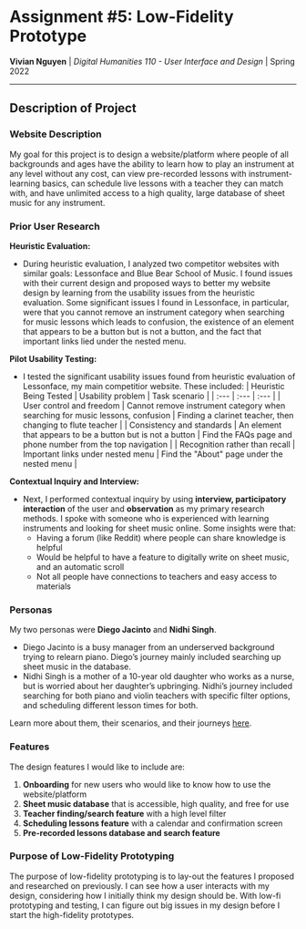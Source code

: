 # Assignment #5: Low-Fidelity Prototype

**Vivian Nguyen** | *Digital Humanities 110 - User Interface and Design* | Spring 2022

---

## Description of Project

### Website Description

My goal for this project is to design a website/platform where people of all backgrounds and ages have the ability to learn how to play an instrument at any level without any cost, can view pre-recorded lessons with instrument-learning basics, can schedule live lessons with a teacher they can match with, and have unlimited access to a high quality, large database of sheet music for any instrument.

### Prior User Research

**Heuristic Evaluation:**

- During heuristic evaluation, I analyzed two competitor websites with similar goals: Lessonface and Blue Bear School of Music. I found issues with their current design and proposed ways to better my website design by learning from the usability issues from the heuristic evaluation. Some significant issues I found in Lessonface, in particular, were that you cannot remove an instrument category when searching for music lessons which leads to confusion, the existence of an element that appears to be a button but is not a button, and the fact that important links lied under the nested menu.

**Pilot Usability Testing:**

- I tested the significant usability issues found from heuristic evaluation of Lessonface, my main competitior website. These included:
| Heuristic Being Tested | Usability problem | Task scenario |
| :--- | :--- | :--- |
| User control and freedom | Cannot remove instrument category when searching for music lessons, confusion | Finding a clarinet teacher, then changing to flute teacher |
| Consistency and standards | An element that appears to be a button but is not a button | Find the FAQs page and phone number from the top navigation |
| Recognition rather than recall | Important links under nested menu | Find the "About" page under the nested menu |

**Contextual Inquiry and Interview:**

- Next, I performed contextual inquiry by using **interview, participatory interaction** of the user and **observation** as my primary research methods. I spoke with someone who is experienced with learning instruments and looking for sheet music online. Some insights were that:
    - Having a forum (like Reddit) where people can share knowledge is helpful
    - Would be helpful to have a feature to digitally write on sheet music, and an automatic scroll
    - Not all people have connections to teachers and easy access to materials

### Personas

My two personas were **Diego Jacinto** and **Nidhi Singh**.

- Diego Jacinto is a busy manager from an underserved background trying to relearn piano. Diego’s journey mainly included searching up sheet music in the database.
- Nidhi Singh is a mother of a 10-year old daughter who works as a nurse, but is worried about her daughter’s upbringing. Nidhi’s journey included searching for both piano and violin teachers with specific filter options, and scheduling different lesson times for both.

Learn more about them, their scenarios, and their journeys [here](https://github.com/vivianngn/DH110-VivianNguyen/blob/main/Assignment-04/Persona-and-Scenarios.md).

### Features

The design features I would like to include are:

1. **Onboarding** for new users who would like to know how to use the website/platform
2. **Sheet music database** that is accessible, high quality, and free for use
3. **Teacher finding/search feature** with a high level filter
4. **Scheduling lessons feature** with a calendar and confirmation screen
5. **Pre-recorded lessons database and search feature**

### Purpose of Low-Fidelity Prototyping

The purpose of low-fidelity prototyping is to lay-out the features I proposed and researched on previously. I can see how a user interacts with my design, considering how I initially think my design should be. With low-fi prototyping and testing, I can figure out big issues in my design before I start the high-fidelity prototypes.
